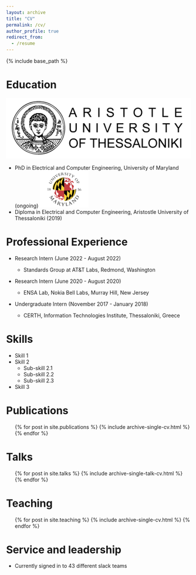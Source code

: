 ```yaml
---
layout: archive
title: "CV"
permalink: /cv/
author_profile: true
redirect_from:
  - /resume
---
```


{% include base_path %}

Education
======
![alt text](/images/auth-logo-img.png "Logo Title Text 1")
* PhD in Electrical and Computer Engineering, University of Maryland (ongoing)
![alt text](/images/umd-logo.png "Logo Title Text 1")
* Diploma in Electrical and Computer Engineering, Aristostle University of Thessaloniki (2019)

  
Professional Experience
======
* Research Intern (June 2022 - August 2022)
  *  Standards Group at AT&T Labs, Redmond, Washington 

* Research Intern (June 2020 - August 2020)
  * ENSA Lab, Nokia Bell Labs, Murray Hill, New Jersey

* Undergraduate Intern (November 2017 - January 2018)
  * CERTH, Information Technologies Institute, Thessaloniki, Greece
  
Skills
======
* Skill 1
* Skill 2
  * Sub-skill 2.1
  * Sub-skill 2.2
  * Sub-skill 2.3
* Skill 3

Publications
======
  <ul>{% for post in site.publications %}
    {% include archive-single-cv.html %}
  {% endfor %}</ul>
  
Talks
======
  <ul>{% for post in site.talks %}
    {% include archive-single-talk-cv.html %}
  {% endfor %}</ul>
  
Teaching
======
  <ul>{% for post in site.teaching %}
    {% include archive-single-cv.html %}
  {% endfor %}</ul>
  
Service and leadership
======
* Currently signed in to 43 different slack teams
